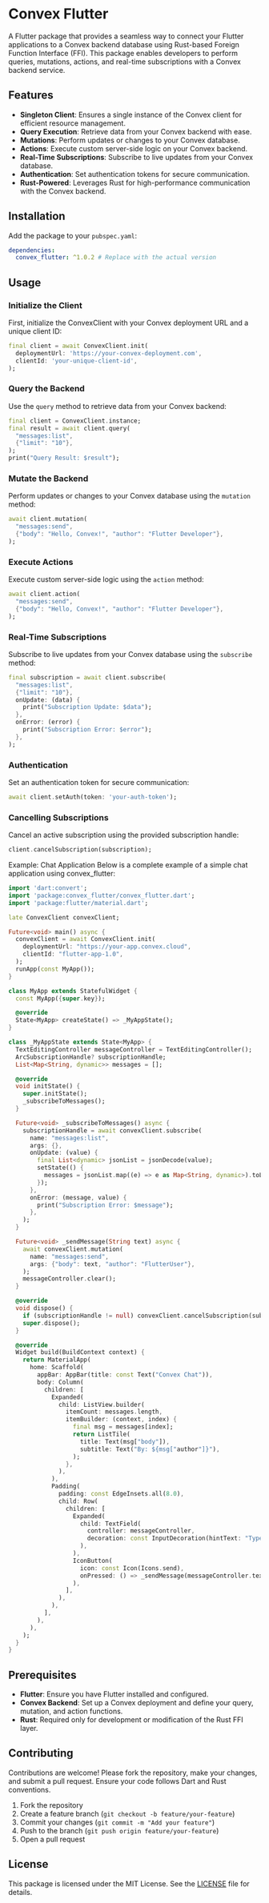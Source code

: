 # Convex Flutter

A Flutter package that provides a seamless way to connect your Flutter applications to a Convex backend database using Rust-based Foreign Function Interface (FFI). This package enables developers to perform queries, mutations, actions, and real-time subscriptions with a Convex backend service.

## Features

- **Singleton Client**: Ensures a single instance of the Convex client for efficient resource management.
- **Query Execution**: Retrieve data from your Convex backend with ease.
- **Mutations**: Perform updates or changes to your Convex database.
- **Actions**: Execute custom server-side logic on your Convex backend.
- **Real-Time Subscriptions**: Subscribe to live updates from your Convex database.
- **Authentication**: Set authentication tokens for secure communication.
- **Rust-Powered**: Leverages Rust for high-performance communication with the Convex backend.

## Installation

Add the package to your `pubspec.yaml`:

```yaml
dependencies:
  convex_flutter: ^1.0.2 # Replace with the actual version
```

## Usage

### Initialize the Client

First, initialize the ConvexClient with your Convex deployment URL and a unique client ID:

```dart
final client = await ConvexClient.init(
  deploymentUrl: 'https://your-convex-deployment.com',
  clientId: 'your-unique-client-id',
);
```

### Query the Backend

Use the `query` method to retrieve data from your Convex backend:

```dart
final client = ConvexClient.instance;
final result = await client.query(
  "messages:list",
  {"limit": "10"},
);
print("Query Result: $result");
```

### Mutate the Backend

Perform updates or changes to your Convex database using the `mutation` method:

```dart
await client.mutation(
  "messages:send",
  {"body": "Hello, Convex!", "author": "Flutter Developer"},
);
```

### Execute Actions

Execute custom server-side logic using the `action` method:

```dart
await client.action(
  "messages:send",
  {"body": "Hello, Convex!", "author": "Flutter Developer"},
);
```

### Real-Time Subscriptions

Subscribe to live updates from your Convex database using the `subscribe` method:

```dart
final subscription = await client.subscribe(
  "messages:list",
  {"limit": "10"},
  onUpdate: (data) {
    print("Subscription Update: $data");
  },
  onError: (error) {
    print("Subscription Error: $error");
  },
);
```

### Authentication

Set an authentication token for secure communication:

```dart
await client.setAuth(token: 'your-auth-token');
```

### Cancelling Subscriptions

Cancel an active subscription using the provided subscription handle:

```dart
client.cancelSubscription(subscription);
```

Example: Chat Application
Below is a complete example of a simple chat application using convex_flutter:

```dart
import 'dart:convert';
import 'package:convex_flutter/convex_flutter.dart';
import 'package:flutter/material.dart';

late ConvexClient convexClient;

Future<void> main() async {
  convexClient = await ConvexClient.init(
    deploymentUrl: "https://your-app.convex.cloud",
    clientId: "flutter-app-1.0",
  );
  runApp(const MyApp());
}

class MyApp extends StatefulWidget {
  const MyApp({super.key});

  @override
  State<MyApp> createState() => _MyAppState();
}

class _MyAppState extends State<MyApp> {
  TextEditingController messageController = TextEditingController();
  ArcSubscriptionHandle? subscriptionHandle;
  List<Map<String, dynamic>> messages = [];

  @override
  void initState() {
    super.initState();
    _subscribeToMessages();
  }

  Future<void> _subscribeToMessages() async {
    subscriptionHandle = await convexClient.subscribe(
      name: "messages:list",
      args: {},
      onUpdate: (value) {
        final List<dynamic> jsonList = jsonDecode(value);
        setState(() {
          messages = jsonList.map((e) => e as Map<String, dynamic>).toList();
        });
      },
      onError: (message, value) {
        print("Subscription Error: $message");
      },
    );
  }

  Future<void> _sendMessage(String text) async {
    await convexClient.mutation(
      name: "messages:send",
      args: {"body": text, "author": "FlutterUser"},
    );
    messageController.clear();
  }

  @override
  void dispose() {
    if (subscriptionHandle != null) convexClient.cancelSubscription(subscriptionHandle!);
    super.dispose();
  }

  @override
  Widget build(BuildContext context) {
    return MaterialApp(
      home: Scaffold(
        appBar: AppBar(title: const Text("Convex Chat")),
        body: Column(
          children: [
            Expanded(
              child: ListView.builder(
                itemCount: messages.length,
                itemBuilder: (context, index) {
                  final msg = messages[index];
                  return ListTile(
                    title: Text(msg["body"]),
                    subtitle: Text("By: ${msg["author"]}"),
                  );
                },
              ),
            ),
            Padding(
              padding: const EdgeInsets.all(8.0),
              child: Row(
                children: [
                  Expanded(
                    child: TextField(
                      controller: messageController,
                      decoration: const InputDecoration(hintText: "Type a message..."),
                    ),
                  ),
                  IconButton(
                    icon: const Icon(Icons.send),
                    onPressed: () => _sendMessage(messageController.text),
                  ),
                ],
              ),
            ),
          ],
        ),
      ),
    );
  }
}
```

## Prerequisites

- **Flutter**: Ensure you have Flutter installed and configured.
- **Convex Backend**: Set up a Convex deployment and define your query, mutation, and action functions.
- **Rust**: Required only for development or modification of the Rust FFI layer.

## Contributing

Contributions are welcome! Please fork the repository, make your changes, and submit a pull request. Ensure your code follows Dart and Rust conventions.

1. Fork the repository
2. Create a feature branch (`git checkout -b feature/your-feature`)
3. Commit your changes (`git commit -m "Add your feature"`)
4. Push to the branch (`git push origin feature/your-feature`)
5. Open a pull request

## License

This package is licensed under the MIT License. See the [LICENSE](LICENSE) file for details.

```

```
